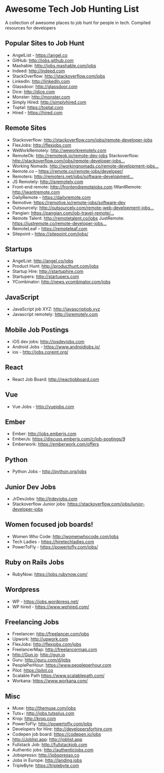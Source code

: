 # Awesome Tech Job Hunting List

A collection of awesome places to job hunt for people in tech. Compiled resources for developers 

## Popular Sites to Job Hunt
* AngelList - https://angel.co
* GitHub: http://jobs.github.com
* Mashable: http://jobs.mashable.com/jobs
* Indeed: http://indeed.com
* StackOverflow: http://stackoverflow.com/jobs
* LinkedIn: http://linkedIn.com
* Glassdoor: http://glassdoor.com
* Dice: http://dice.com
* Monster: http://monster.com
* Simply Hired: http://simplyhired.com
* Toptal: https://toptal.com
* Hired - https://hired.com

## Remote Sites
* Stackoverflow: http://stackoverflow.com/jobs/remote-developer-jobs
* FlexJobs: http://flexjobs.com
* WeWorkRemotely: http://weworkremotely.com
* RemoteOk: http://remoteok.io/remote-dev-jobs Stackoverflow: http://stackoverflow.com/jobs/remote-developer-jobs…
* Working Nomads: http://workingnomads.co/remote-development-jobs…
* Remote.co – https://remote.co/remote-jobs/developer/
* Remoters: http://remoters.net/jobs/software-development…
* JS Remotely: http://jsremotely.com
* Front-end remote: http://frontendremotejobs.com IWantRemote: http://iwantremote.com
* DailyRemote – https://dailyremote.com
* Remotive: https://remotive.io/remote-jobs/software-dev
* Outsourcely: http://outsourcely.com/remote-web-development-jobs…
* Pangian: https://pangian.com/job-travel-remote/…
* Remote Talent: http://remotetalent.co/jobs JustRemote: https://justremote.co/remote-developer-jobs…
* RemoteLeaf – https://remoteleaf.com
* Sitepoint – https://sitepoint.com/jobs/

## Startups
* AngelList: http://angel.co/jobs
* Product Hunt: http://producthunt.com/jobs
* Startup Hire: http://startuphire.com
* Startupers: http://startupers.com
* YCombinator: http://news.ycombinator.com/jobs

## JavaScript
* JavaScript job XYZ: http://javascriptjob.xyz
* Javascript remotely: http://jsremotely.com

## Mobile Job Postings
* iOS dev jobs: http://iosdevjobs.com
* Android Jobs - https://www.androidjobs.io/
* ios - http://jobs.coreint.org/

## React
* React Job Board: http://reactjobboard.com

## Vue
* Vue Jobs - http://vuejobs.com

## Ember
* Ember: http://jobs.emberjs.com
* EmberJs: https://discuss.emberjs.com/c/job-postings/9
* Emberwork: https://emberwork.com/offers

## Python
* Python Jobs - http://python.org/jobs

## Junior Dev Jobs
* JrDevJobs: http://jrdevjobs.com
* Stackoverflow Junior jobs: https://stackoverflow.com/jobs/junior-developer-jobs

## Women focused job boards!
* Women Who Code: http://womenwhocode.com/jobs
* Tech Ladies - https://hiretechladies.com
* PowerToFly - https://powertofly.com/jobs/

## Ruby on Rails Jobs
* RubyNow: https://jobs.rubynow.com/

## Wordpress
* WP - https://jobs.wordpress.net/
* WP hired - https://www.wphired.com/

## Freelancing Jobs
* Freelancer: http://freelancer.com/jobs
* Upwork: http://upwork.com
* FlexJobs: http://flexjobs.com/jobs
* FreelancerMap: http://freelancermap.com
* http://Gun.io: http://gun.io
* Guru: http://guru.com/d/jobs
* PeoplePerHour: https://www.peopleperhour.com
* Pilot: https://pilot.co
* Scalable Path https://www.scalablepath.com/
* Workana: https://www.workana.com/

## Misc
* Muse: http://themuse.com/jobs
* Tuts+: http://jobs.tutsplus.com
* Krop: http://krop.com
* PowerToFly: http://powertofly.com/jobs
* Developers for Hire: http://developersforhire.com
* Codepen job board: https://codepen.io/jobs
* http://Joblist.app: http://joblist.app
* Fullstack Job: http://fullstackjob.com
* Authentic jobs: http://authenticjobs.com
* Jobspresso: http://jobspresso.co
* Jobs in Europe: http://landing.jobs
*  TripleByte: https://triplebyte.com
